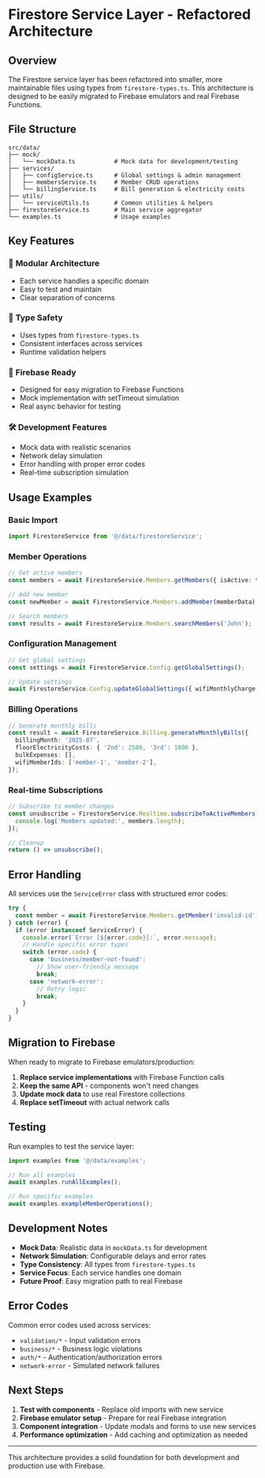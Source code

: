# Firestore Service Layer - Refactored Architecture

## Overview
The Firestore service layer has been refactored into smaller, more maintainable files using types from `firestore-types.ts`. This architecture is designed to be easily migrated to Firebase emulators and real Firebase Functions.

## File Structure

```
src/data/
├── mock/
│   └── mockData.ts           # Mock data for development/testing
├── services/
│   ├── configService.ts      # Global settings & admin management
│   ├── membersService.ts     # Member CRUD operations
│   └── billingService.ts     # Bill generation & electricity costs
├── utils/
│   └── serviceUtils.ts       # Common utilities & helpers
├── firestoreService.ts       # Main service aggregator
└── examples.ts               # Usage examples
```

## Key Features

### 🔧 **Modular Architecture**
- Each service handles a specific domain
- Easy to test and maintain
- Clear separation of concerns

### 📝 **Type Safety**
- Uses types from `firestore-types.ts`
- Consistent interfaces across services
- Runtime validation helpers

### 🚀 **Firebase Ready**
- Designed for easy migration to Firebase Functions
- Mock implementation with setTimeout simulation
- Real async behavior for testing

### 🛠 **Development Features**
- Mock data with realistic scenarios
- Network delay simulation
- Error handling with proper error codes
- Real-time subscription simulation

## Usage Examples

### Basic Import
```typescript
import FirestoreService from '@/data/firestoreService';
```

### Member Operations
```typescript
// Get active members
const members = await FirestoreService.Members.getMembers({ isActive: true });

// Add new member
const newMember = await FirestoreService.Members.addMember(memberData);

// Search members
const results = await FirestoreService.Members.searchMembers('John');
```

### Configuration Management
```typescript
// Get global settings
const settings = await FirestoreService.Config.getGlobalSettings();

// Update settings
await FirestoreService.Config.updateGlobalSettings({ wifiMonthlyCharge: 450 });
```

### Billing Operations
```typescript
// Generate monthly bills
const result = await FirestoreService.Billing.generateMonthlyBills({
  billingMonth: '2025-07',
  floorElectricityCosts: { '2nd': 2500, '3rd': 1800 },
  bulkExpenses: [],
  wifiMemberIds: ['member-1', 'member-2'],
});
```

### Real-time Subscriptions
```typescript
// Subscribe to member changes
const unsubscribe = FirestoreService.Realtime.subscribeToActiveMembers((members) => {
  console.log('Members updated:', members.length);
});

// Cleanup
return () => unsubscribe();
```

## Error Handling

All services use the `ServiceError` class with structured error codes:

```typescript
try {
  const member = await FirestoreService.Members.getMember('invalid-id');
} catch (error) {
  if (error instanceof ServiceError) {
    console.error(`Error [${error.code}]:`, error.message);
    // Handle specific error types
    switch (error.code) {
      case 'business/member-not-found':
        // Show user-friendly message
        break;
      case 'network-error':
        // Retry logic
        break;
    }
  }
}
```

## Migration to Firebase

When ready to migrate to Firebase emulators/production:

1. **Replace service implementations** with Firebase Function calls
2. **Keep the same API** - components won't need changes
3. **Update mock data** to use real Firestore collections
4. **Replace setTimeout** with actual network calls

## Testing

Run examples to test the service layer:

```typescript
import examples from '@/data/examples';

// Run all examples
await examples.runAllExamples();

// Run specific examples
await examples.exampleMemberOperations();
```

## Development Notes

- **Mock Data**: Realistic data in `mockData.ts` for development
- **Network Simulation**: Configurable delays and error rates
- **Type Consistency**: All types from `firestore-types.ts`
- **Service Focus**: Each service handles one domain
- **Future Proof**: Easy migration path to real Firebase

## Error Codes

Common error codes used across services:

- `validation/*` - Input validation errors
- `business/*` - Business logic violations
- `auth/*` - Authentication/authorization errors
- `network-error` - Simulated network failures

## Next Steps

1. **Test with components** - Replace old imports with new service
2. **Firebase emulator setup** - Prepare for real Firebase integration
3. **Component integration** - Update modals and forms to use new services
4. **Performance optimization** - Add caching and optimization as needed

---

This architecture provides a solid foundation for both development and production use with Firebase.
